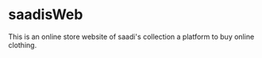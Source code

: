 # saadisWeb
This is an online store website of saadi's collection a platform to buy online clothing.
